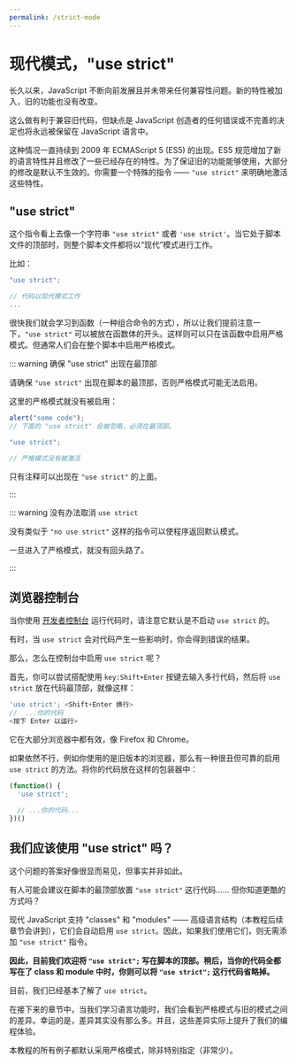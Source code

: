 ```yaml
---
permalink: /strict-mode
---
```


# 现代模式，"use strict"

长久以来，JavaScript 不断向前发展且并未带来任何兼容性问题。新的特性被加入，旧的功能也没有改变。

这么做有利于兼容旧代码，但缺点是 JavaScript 创造者的任何错误或不完善的决定也将永远被保留在 JavaScript 语言中。

这种情况一直持续到 2009 年 ECMAScript 5 (ES5) 的出现。ES5 规范增加了新的语言特性并且修改了一些已经存在的特性。为了保证旧的功能能够使用，大部分的修改是默认不生效的。你需要一个特殊的指令 —— `"use strict"` 来明确地激活这些特性。

## "use strict"

这个指令看上去像一个字符串 `"use strict"` 或者 `'use strict'`。当它处于脚本文件的顶部时，则整个脚本文件都将以“现代”模式进行工作。

比如：

```js
"use strict";

// 代码以现代模式工作
...
```

很快我们就会学习到函数（一种组合命令的方式），所以让我们提前注意一下，`"use strict"` 可以被放在函数体的开头。这样则可以只在该函数中启用严格模式。但通常人们会在整个脚本中启用严格模式。

::: warning 确保 "use strict" 出现在最顶部

请确保 `"use strict"` 出现在脚本的最顶部，否则严格模式可能无法启用。

这里的严格模式就没有被启用：

```js
alert("some code");
// 下面的 "use strict" 会被忽略，必须在最顶部。

"use strict";

// 严格模式没有被激活
```

只有注释可以出现在 `"use strict"` 的上面。

:::

::: warning 没有办法取消 `use strict`

没有类似于 `"no use strict"` 这样的指令可以使程序返回默认模式。

一旦进入了严格模式，就没有回头路了。

:::

## 浏览器控制台

当你使用 [开发者控制台](/devtools) 运行代码时，请注意它默认是不启动 `use strict` 的。

有时，当 `use strict` 会对代码产生一些影响时，你会得到错误的结果。

那么，怎么在控制台中启用 `use strict` 呢？

首先，你可以尝试搭配使用 `key:Shift+Enter` 按键去输入多行代码，然后将 `use strict` 放在代码最顶部，就像这样：

```js
'use strict'; <Shift+Enter 换行>
//  ...你的代码
<按下 Enter 以运行>
```

它在大部分浏览器中都有效，像 Firefox 和 Chrome。

如果依然不行，例如你使用的是旧版本的浏览器，那么有一种很丑但可靠的启用 `use strict` 的方法。将你的代码放在这样的包装器中：

```js
(function() {
  'use strict';

  // ...你的代码...
})()
```

## 我们应该使用 "use strict" 吗？

这个问题的答案好像很显而易见，但事实并非如此。

有人可能会建议在脚本的最顶部放置 `"use strict"` 这行代码…… 但你知道更酷的方式吗？

现代 JavaScript 支持 "classes" 和 "modules" —— 高级语言结构（本教程后续章节会讲到），它们会自动启用 `use strict`。因此，如果我们使用它们，则无需添加 `"use strict"` 指令。

**因此，目前我们欢迎将 `"use strict";` 写在脚本的顶部。稍后，当你的代码全都写在了 class 和 module 中时，你则可以将 `"use strict";` 这行代码省略掉。**

目前，我们已经基本了解了 `use strict`。

在接下来的章节中，当我们学习语言功能时，我们会看到严格模式与旧的模式之间的差异。幸运的是，差异其实没有那么多。并且，这些差异实际上提升了我们的编程体验。

本教程的所有例子都默认采用严格模式，除非特别指定（非常少）。